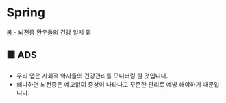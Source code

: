 # Spring
봄 - 뇌전증 환우들의 건강 일지 앱
## 🟩 **ADS**

- 우리 앱은 사회적 약자들의 건강관리를 모니터링 할 것입니다.
- 왜나하면 뇌전증은 예고없이 증상이 나타나고 꾸준한 관리로 예방 해야하기 때문입니다.
